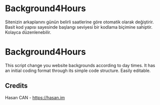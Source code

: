 # Background4Hours

Sitenizin arkaplanını günün belirli saatlerine göre otomatik olarak değiştirir.
Basit kod yapısı sayesinde başlangı seviyesi bir kodlama biçimine sahiptir. Kolayca düzenlenebilir.

# Background4Hours

This script change you website backgrounds according to day times.
It has an initial coding format through its simple code structure. Easily editable.

## Credits

Hasan CAN - https://hasan.im
